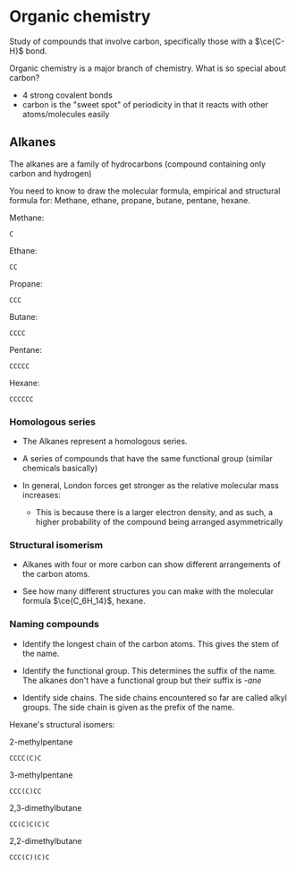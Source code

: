 # Organic chemistry

Study of compounds that involve carbon, specifically those with a $\ce{C-H}$ bond.

Organic chemistry is a major branch of chemistry. What is so special about carbon? 
* 4 strong covalent bonds
* carbon is the "sweet spot" of periodicity in that it reacts with other atoms/molecules easily

## Alkanes 

The alkanes are a family of hydrocarbons (compound containing only carbon and hydrogen)

You need to know to draw the molecular formula, empirical and structural formula for:
Methane, ethane, propane, butane, pentane, hexane.

Methane: 
```smiles
C
```

Ethane:
```smiles
CC
```

Propane:
```smiles
CCC
```

Butane:
```smiles
CCCC
```

Pentane:
```smiles
CCCCC
```

Hexane:
```smiles
CCCCCC
```

### Homologous series

* The Alkanes represent a homologous series. 

* A series of compounds that have the same functional group (similar chemicals basically)

* In general, London forces get stronger as the relative molecular mass increases: 
    * This is because there is a larger electron density, and as such, a higher probability of the compound being arranged asymmetrically

### Structural isomerism 

* Alkanes with four or more carbon can show different arrangements of the carbon atoms.

* See how many different structures you can make with the molecular formula $\ce{C_6H_14}$, hexane.

### Naming compounds

* Identify the longest chain of the carbon atoms. This gives the stem of the name. 

* Identify the functional group. This determines the suffix of the name. The alkanes don't have a functional group but their suffix is <i>-ane</i>

* Identify side chains. The side chains encountered so far are called alkyl groups. The side chain is given as the prefix of the name. 

Hexane's structural isomers: 

$\text{2-methylpentane}$
```smiles
CCCC(C)C
```

$\text{3-methylpentane}$
```smiles
CCC(C)CC
```

$\text{2,3-dimethylbutane}$
```smiles
CC(C)C(C)C
```

$\text{2,2-dimethylbutane}$
```smiles
CCC(C)(C)C
```

